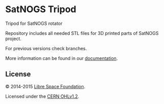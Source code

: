 # SatNOGS Tripod

Tripod for SatNOGS rotator

Repository includes all needed STL files for 3D printed parts of SatNOGS project.

For previous versions check branches.

More information can be found in our [documentation](https://satnogs.org/documentation/hardware/).

## License

&copy; 2014-2015 [Libre Space Foundation](http://librespacefoundation.org).

Licensed under the [CERN OHLv1.2](LICENSE).
